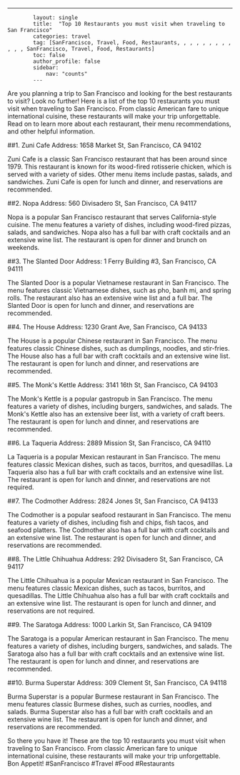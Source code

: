 ---
            layout: single
            title:  "Top 10 Restaurants you must visit when traveling to San Francisco"
            categories: travel
            tag: [SanFrancisco, Travel, Food, Restaurants, , , , , , , , , , , , SanFrancisco, Travel, Food, Restaurants]
            toc: false
            author_profile: false
            sidebar:
                nav: "counts"
            ---
            
Are you planning a trip to San Francisco and looking for the best restaurants to visit? Look no further! Here is a list of the top 10 restaurants you must visit when traveling to San Francisco. From classic American fare to unique international cuisine, these restaurants will make your trip unforgettable. Read on to learn more about each restaurant, their menu recommendations, and other helpful information. 

##1. Zuni Cafe
Address: 1658 Market St, San Francisco, CA 94102

Zuni Cafe is a classic San Francisco restaurant that has been around since 1979. This restaurant is known for its wood-fired rotisserie chicken, which is served with a variety of sides. Other menu items include pastas, salads, and sandwiches. Zuni Cafe is open for lunch and dinner, and reservations are recommended. 

##2. Nopa
Address: 560 Divisadero St, San Francisco, CA 94117

Nopa is a popular San Francisco restaurant that serves California-style cuisine. The menu features a variety of dishes, including wood-fired pizzas, salads, and sandwiches. Nopa also has a full bar with craft cocktails and an extensive wine list. The restaurant is open for dinner and brunch on weekends. 

##3. The Slanted Door
Address: 1 Ferry Building #3, San Francisco, CA 94111

The Slanted Door is a popular Vietnamese restaurant in San Francisco. The menu features classic Vietnamese dishes, such as pho, banh mi, and spring rolls. The restaurant also has an extensive wine list and a full bar. The Slanted Door is open for lunch and dinner, and reservations are recommended. 

##4. The House
Address: 1230 Grant Ave, San Francisco, CA 94133

The House is a popular Chinese restaurant in San Francisco. The menu features classic Chinese dishes, such as dumplings, noodles, and stir-fries. The House also has a full bar with craft cocktails and an extensive wine list. The restaurant is open for lunch and dinner, and reservations are recommended. 

##5. The Monk's Kettle
Address: 3141 16th St, San Francisco, CA 94103

The Monk's Kettle is a popular gastropub in San Francisco. The menu features a variety of dishes, including burgers, sandwiches, and salads. The Monk's Kettle also has an extensive beer list, with a variety of craft beers. The restaurant is open for lunch and dinner, and reservations are recommended. 

##6. La Taqueria
Address: 2889 Mission St, San Francisco, CA 94110

La Taqueria is a popular Mexican restaurant in San Francisco. The menu features classic Mexican dishes, such as tacos, burritos, and quesadillas. La Taqueria also has a full bar with craft cocktails and an extensive wine list. The restaurant is open for lunch and dinner, and reservations are not required. 

##7. The Codmother
Address: 2824 Jones St, San Francisco, CA 94133

The Codmother is a popular seafood restaurant in San Francisco. The menu features a variety of dishes, including fish and chips, fish tacos, and seafood platters. The Codmother also has a full bar with craft cocktails and an extensive wine list. The restaurant is open for lunch and dinner, and reservations are recommended. 

##8. The Little Chihuahua
Address: 292 Divisadero St, San Francisco, CA 94117

The Little Chihuahua is a popular Mexican restaurant in San Francisco. The menu features classic Mexican dishes, such as tacos, burritos, and quesadillas. The Little Chihuahua also has a full bar with craft cocktails and an extensive wine list. The restaurant is open for lunch and dinner, and reservations are not required. 

##9. The Saratoga
Address: 1000 Larkin St, San Francisco, CA 94109

The Saratoga is a popular American restaurant in San Francisco. The menu features a variety of dishes, including burgers, sandwiches, and salads. The Saratoga also has a full bar with craft cocktails and an extensive wine list. The restaurant is open for lunch and dinner, and reservations are recommended. 

##10. Burma Superstar
Address: 309 Clement St, San Francisco, CA 94118

Burma Superstar is a popular Burmese restaurant in San Francisco. The menu features classic Burmese dishes, such as curries, noodles, and salads. Burma Superstar also has a full bar with craft cocktails and an extensive wine list. The restaurant is open for lunch and dinner, and reservations are recommended. 

So there you have it! These are the top 10 restaurants you must visit when traveling to San Francisco. From classic American fare to unique international cuisine, these restaurants will make your trip unforgettable. Bon Appetit! #SanFrancisco #Travel #Food #Restaurants